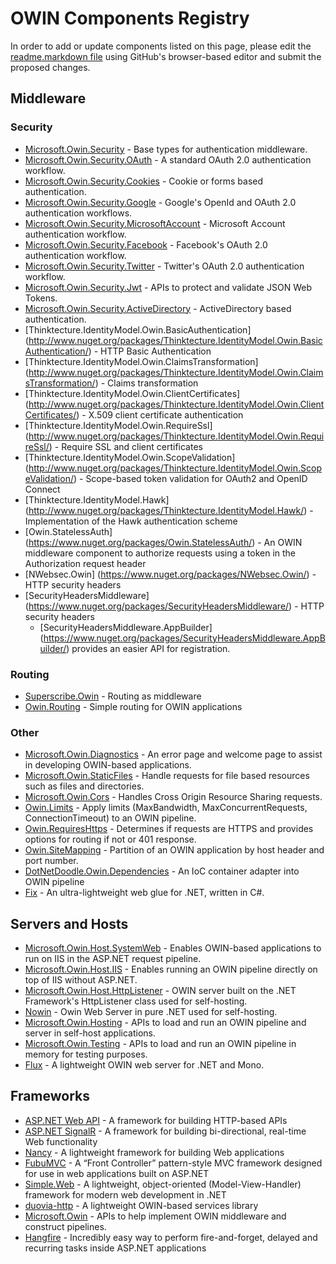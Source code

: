 # OWIN Components Registry
In order to add or update components listed on this page, please edit the [readme.markdown file](https://github.com/owin-middleware/Registry/blob/master/readme.markdown) using GitHub's browser-based editor and submit the proposed changes. 

## Middleware

### Security
* [Microsoft.Owin.Security](http://www.nuget.org/packages/Microsoft.Owin.Security/) - Base types for authentication middleware.
* [Microsoft.Owin.Security.OAuth](http://www.nuget.org/packages/Microsoft.Owin.Security.OAuth/) - A standard OAuth 2.0 authentication workflow.
* [Microsoft.Owin.Security.Cookies](http://www.nuget.org/packages/Microsoft.Owin.Security.Cookies/) - Cookie or forms based authentication.
* [Microsoft.Owin.Security.Google](http://www.nuget.org/packages/Microsoft.Owin.Security.Google/) - Google's OpenId and OAuth 2.0 authentication workflows.
* [Microsoft.Owin.Security.MicrosoftAccount](http://www.nuget.org/packages/Microsoft.Owin.Security.MicrosoftAccount/) - Microsoft Account authentication workflow.
* [Microsoft.Owin.Security.Facebook](http://www.nuget.org/packages/Microsoft.Owin.Security.Facebook/) - Facebook's OAuth 2.0 authentication workflow.
* [Microsoft.Owin.Security.Twitter](http://www.nuget.org/packages/Microsoft.Owin.Security.Twitter/) - Twitter's OAuth 2.0 authentication workflow.
* [Microsoft.Owin.Security.Jwt](http://www.nuget.org/packages/Microsoft.Owin.Security.Jwt/) - APIs to protect and validate JSON Web Tokens.
* [Microsoft.Owin.Security.ActiveDirectory](http://www.nuget.org/packages/Microsoft.Owin.Security.ActiveDirectory/) - ActiveDirectory based authentication.
* [Thinktecture.IdentityModel.Owin.BasicAuthentication] (http://www.nuget.org/packages/Thinktecture.IdentityModel.Owin.BasicAuthentication/) - HTTP Basic Authentication
* [Thinktecture.IdentityModel.Owin.ClaimsTransformation] (http://www.nuget.org/packages/Thinktecture.IdentityModel.Owin.ClaimsTransformation/) - Claims transformation
* [Thinktecture.IdentityModel.Owin.ClientCertificates] (http://www.nuget.org/packages/Thinktecture.IdentityModel.Owin.ClientCertificates/) - X.509 client certificate authentication
* [Thinktecture.IdentityModel.Owin.RequireSsl] (http://www.nuget.org/packages/Thinktecture.IdentityModel.Owin.RequireSsl/) - Require SSL and client certificates
* [Thinktecture.IdentityModel.Owin.ScopeValidation] (http://www.nuget.org/packages/Thinktecture.IdentityModel.Owin.ScopeValidation/) - Scope-based token validation for OAuth2 and OpenID Connect
* [Thinktecture.IdentityModel.Hawk] (http://www.nuget.org/packages/Thinktecture.IdentityModel.Hawk/) - Implementation of the Hawk authentication scheme
* [Owin.StatelessAuth] (https://www.nuget.org/packages/Owin.StatelessAuth/) - An OWIN middleware component to authorize requests using a token in the Authorization request header
* [NWebsec.Owin] (https://www.nuget.org/packages/NWebsec.Owin/) - HTTP security headers
* [SecurityHeadersMiddleware] (https://www.nuget.org/packages/SecurityHeadersMiddleware/) - HTTP security headers
    * [SecurityHeadersMiddleware.AppBuilder] (https://www.nuget.org/packages/SecurityHeadersMiddleware.AppBuilder/) provides an easier API for registration.

### Routing
* [Superscribe.Owin](http://superscribe.org/) - Routing as middleware
* [Owin.Routing](http://nuget.org/packages/Owin.Routing) - Simple routing for OWIN applications

### Other
* [Microsoft.Owin.Diagnostics](http://www.nuget.org/packages/Microsoft.Owin.Diagnostics/) - An error page and welcome page to assist in developing OWIN-based applications.
* [Microsoft.Owin.StaticFiles](http://www.nuget.org/packages/Microsoft.Owin.StaticFiles/) - Handle requests for file based resources such as files and directories.
* [Microsoft.Owin.Cors](http://www.nuget.org/packages/Microsoft.Owin.Cors/) - Handles Cross Origin Resource Sharing requests.
* [Owin.Limits](http://www.nuget.org/packages/Owin.Limits/) - Apply limits (MaxBandwidth, MaxConcurrentRequests, ConnectionTimeout) to an OWIN pipeline.
* [Owin.RequiresHttps](https://www.nuget.org/packages/Owin.RequiresHttps/) - Determines if requests are HTTPS and provides options for routing if not or 401 response.
* [Owin.SiteMapping](http://www.nuget.org/packages/Owin.SiteMapping/) - Partition of an OWIN application by host header and port number.
* [DotNetDoodle.Owin.Dependencies](https://github.com/DotNetDoodle/DotNetDoodle.Owin.Dependencies) - An IoC container adapter into OWIN pipeline
* [Fix](https://github.com/markrendle/fix/) - An ultra-lightweight web glue for .NET, written in C#.
 
## Servers and Hosts
* [Microsoft.Owin.Host.SystemWeb](http://www.nuget.org/packages/Microsoft.Owin.Host.SystemWeb/) - Enables OWIN-based applications to run on IIS in the ASP.NET request pipeline.
* [Microsoft.Owin.Host.IIS](http://www.nuget.org/packages/Microsoft.Owin.Host.IIS/) - Enables running an OWIN pipeline directly on top of IIS without ASP.NET.
* [Microsoft.Owin.Host.HttpListener](http://www.nuget.org/packages/Microsoft.Owin.Host.HttpListener/) - OWIN server built on the .NET Framework's HttpListener class used for self-hosting.
* [Nowin](https://github.com/Bobris/Nowin) - Owin Web Server in pure .NET used for self-hosting.
* [Microsoft.Owin.Hosting](http://www.nuget.org/packages/Microsoft.Owin.Hosting/) - APIs to load and run an OWIN pipeline and server in self-host applications.
* [Microsoft.Owin.Testing](http://www.nuget.org/packages/Microsoft.Owin.Testing/) - APIs to load and run an OWIN pipeline in memory for testing purposes.
* [Flux](https://github.com/markrendle/Flux/) - A lightweight OWIN web server for .NET and Mono.

## Frameworks
* [ASP.NET Web API](http://www.asp.net/web-api) - A framework for building HTTP-based APIs
* [ASP.NET SignalR](http://www.asp.net/signalr) - A framework for building bi-directional, real-time Web functionality
* [Nancy](http://nancyfx.org) - A lightweight framework for building Web applications
* [FubuMVC](http://mvc.fubu-project.org) - A “Front Controller” pattern-style MVC framework designed for use in web applications built on ASP.NET
* [Simple.Web](https://github.com/markrendle/Simple.Web) - A lightweight, object-oriented (Model-View-Handler) framework for modern web development in .NET
* [duovia-http](https://github.com/duovia/duovia-http) - A lightweight OWIN-based services library
* [Microsoft.Owin](http://www.nuget.org/packages/Microsoft.Owin/) - APIs to help implement OWIN middleware and construct pipelines.
* [Hangfire](http://hangfire.io) - Incredibly easy way to perform fire-and-forget, delayed and recurring tasks inside ASP.NET applications
